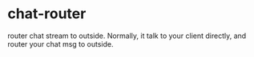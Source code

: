 # chat-router
router chat stream to outside.
Normally, it talk to your client directly, and router your chat msg to outside.